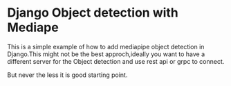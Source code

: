 # Django Object detection with Mediape


This is a simple example of how to add mediapipe object detection in Django.This might not be the best approch,ideally you want to have a different server for the Object detection  and use rest api or grpc to connect.

But never the less it is good starting point.
